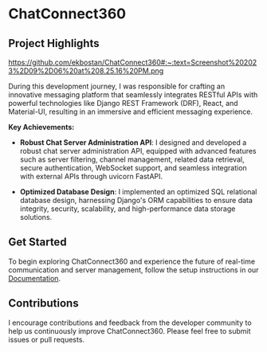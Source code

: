 # ChatConnect360 


## Project Highlights
https://github.com/ekbostan/ChatConnect360#:~:text=Screenshot%202023%2D09%2D06%20at%208.25.16%20PM.png

During this development journey, I was responsible for crafting an innovative messaging platform that seamlessly integrates RESTful APIs with powerful technologies like Django REST Framework (DRF), React, and Material-UI, resulting in an immersive and efficient messaging experience.

**Key Achievements:**

- **Robust Chat Server Administration API**: I designed and developed a robust chat server administration API, equipped with advanced features such as server filtering, channel management, related data retrieval, secure authentication, WebSocket support, and seamless integration with external APIs through uvicorn FastAPI.

- **Optimized Database Design**: I implemented an optimized SQL relational database design, harnessing Django's ORM capabilities to ensure data integrity, security, scalability, and high-performance data storage solutions.

## Get Started

To begin exploring ChatConnect360 and experience the future of real-time communication and server management, follow the setup instructions in our [Documentation](link-to-documentation).

## Contributions

I encourage contributions and feedback from the developer community to help us continuously improve ChatConnect360. Please feel free to submit issues or pull requests.

